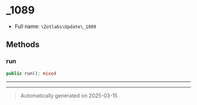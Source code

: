 
# _1089





* Full name: `\Zotlabs\Update\_1089`




## Methods


### run



```php
public run(): mixed
```












***


***
> Automatically generated on 2025-03-15
